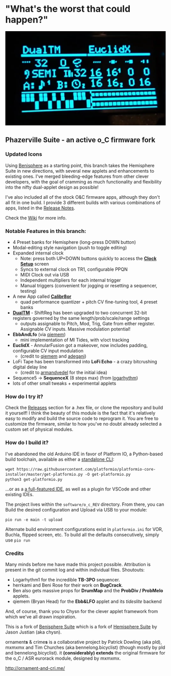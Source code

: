 "What's the worst that could happen?"
===

![Image of Phazerville's Hemisphere with updated icons](iconsExample.png)

## Phazerville Suite - an active o_C firmware fork
### Updated Icons

Using [Benisphere](https://github.com/benirose/O_C-BenisphereSuite) as a starting point, this branch takes the Hemisphere Suite in new directions, with several new applets and enhancements to existing ones. I've merged bleeding-edge features from other clever developers, with the goal of cramming as much functionality and flexibility into the nifty dual-applet design as possible!

I've also included all of the stock O&C firmware apps, although they don't all fit in one build. I provide 3 different builds with various combinations of apps, listed in the [Release Notes](https://github.com/djphazer/O_C-BenisphereSuite/releases).

Check the [Wiki](https://github.com/djphazer/O_C-BenisphereSuite/wiki) for more info.

### Notable Features in this branch:

* 4 Preset banks for Hemisphere (long-press DOWN button)
* Modal-editing style navigation (push to toggle editing)
* Expanded internal clock
  - Note: press both UP+DOWN buttons quickly to access the [**Clock Setup**](https://github.com/djphazer/O_C-BenisphereSuite/wiki/Clock-Setup) screen
  - Syncs to external clock on TR1, configurable PPQN
  - MIDI Clock out via USB
  - Independent multipliers for each internal trigger
  - Manual triggers (convenient for jogging or resetting a sequencer, testing)
* A new App called [**Calibr8or**](https://github.com/djphazer/O_C-BenisphereSuite/wiki/Calibr8or)
  - quad performance quantizer + pitch CV fine-tuning tool, 4 preset banks
* **[DualTM](https://github.com/djphazer/O_C-BenisphereSuite/wiki/DualTM)** - ShiftReg has been upgraded to two concurrent 32-bit registers governed by the same length/prob/scale/range settings
  - outputs assignable to Pitch, Mod, Trig, Gate from either register. Assignable CV inputs. Massive modulation potential!
* **EbbAndLfo** (via [qiemem](https://github.com/qiemem/O_C-HemisphereSuite/tree/trig-and-tides))
  - mini implementation of MI Tides, with v/oct tracking
* **EuclidX** - AnnularFusion got a makeover, now includes padding, configurable CV input modulation
  - (credit to [qiemem](https://github.com/qiemem/O_C-HemisphereSuite/tree/expanded-clock-div) and [adegani](https://github.com/adegani/O_C-HemisphereSuite))
* LoFi Tape has been transformed into **LoFi Echo** - a crazy bitcrushing digital delay line
  - (credit to [armandvedel](https://github.com/armandvedel/O_C-HemisphereSuite_log) for the initial idea)
* Sequence5 -> **SequenceX** (8 steps max) (from [logarhythm](https://github.com/Logarhythm1/O_C-HemisphereSuite))
* lots of other small tweaks + experimental applets

### How do I try it?

Check the [Releases](https://github.com/djphazer/O_C-BenisphereSuite/releases) section for a .hex file, or clone the repository and build it yourself! I think the beauty of this module is the fact that it's relatively easy to modify and build the source code to reprogram it. You are free to customize the firmware, similar to how you've no doubt already selected a custom set of physical modules.

### How do I build it?

I've abandoned the old Arduino IDE in favor of Platform IO, a Python-based build toolchain, available as either a [standalone CLI](https://docs.platformio.org/en/latest/core/installation/methods/installer-script.html):
```
wget https://raw.githubusercontent.com/platformio/platformio-core-installer/master/get-platformio.py -O get-platformio.py
python3 get-platformio.py
```
...or as a [a full-featured IDE](https://platformio.org/install/ide), as well as a plugin for VSCode and other existing IDEs.

The project lives within the `software/o_c_REV` directory. From there, you can Build the desired configuration and Upload via USB to your module:
```
pio run -e main -t upload
```
Alternate build environment configurations exist in `platformio.ini` for VOR, Buchla, flipped screen, etc. To build all the defaults consecutively, simply use `pio run`

### Credits

Many minds before me have made this project possible. Attribution is present in the git commit log and within individual files.
Shoutouts:
* Logarhythm1 for the incredible **TB-3PO** sequencer.
* herrkami and Beni Rose for their work on **BugCrack**.
* Ben also gets massive props for **DrumMap** and the **ProbDiv / ProbMelo** applets.
* qiemem (Bryan Head) for the **Ebb&LFO** applet and its _tideslite_ backend

And, of course, thank you to Chysn for the clever applet framework from which we've all drawn inspiration.

This is a fork of [Benisphere Suite](https://github.com/benirose/O_C-BenisphereSuite) which is a fork of [Hemisphere Suite](https://github.com/Chysn/O_C-HemisphereSuite) by Jason Justian (aka chysn).

ornament**s** & crime**s** is a collaborative project by Patrick Dowling (aka pld), mxmxmx and Tim Churches (aka bennelong.bicyclist) (though mostly by pld and bennelong.bicyclist). it **(considerably) extends** the original firmware for the o_C / ASR eurorack module, designed by mxmxmx.

http://ornament-and-cri.me/
